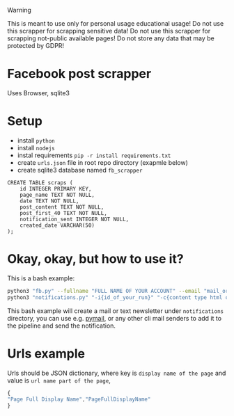> [!WARNING]
> This is meant to use only for personal usage educational usage!
> Do not use this scrapper for scrapping sensitive data!
> Do not use this scrapper for scrapping not-public available pages!
> Do not store any data that may be protected by GDPR!

# Facebook post scrapper
Uses Browser, sqlite3

# Setup
- install ``python``
- install ``nodejs``
- instal requirements ``pip -r install requirements.txt``
- create ``urls.json`` file in root repo directory (exapmle below)
- create sqlite3 database named ``fb_scrapper``
```sqlite3
CREATE TABLE scraps (
    id INTEGER PRIMARY KEY,
    page_name TEXT NOT NULL,
    date TEXT NOT NULL,
    post_content TEXT NOT NULL,
    post_first_40 TEXT NOT NULL,
    notification_sent INTEGER NOT NULL,
    created_date VARCHAR(50)
);
```

# Okay, okay, but how to use it?
This is a bash example:
```bash
python3 "fb.py" --fullname "FULL NAME OF YOUR ACCOUNT" --email "mail_or_login_to_login@domain.com" --password "secure password to your account" --startpath "facebook_scrapper repository directory"
python3 "notifications.py" "-i{id_of_your_run}" "-c{content type html or text}" "-d{facebook scrapper respository directory}"
```
This bash example will create a mail or text newsletter under ``notifications`` directory, you can use e.g. [pymail](https://github.com/milessic/py_mail), or any other cli mail senders to add it to the pipeline and send the notification.

# Urls example
Urls should be JSON dictionary, where key is ``display name of the page`` and value is ``url name part of the page``,
```javascript
{
"Page Full Display Name","PageFullDisplayName"
}
```
